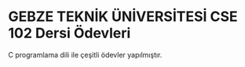 # GEBZE TEKNİK ÜNİVERSİTESİ CSE 102 Dersi Ödevleri

C programlama dili ile çeşitli ödevler yapılmıştır.
